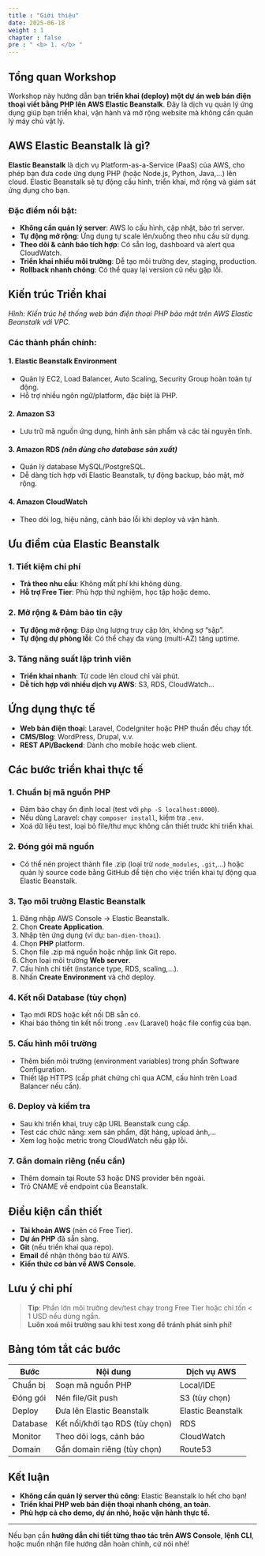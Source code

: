 ```yaml
---
title : "Giới thiệu"
date: 2025-06-18
weight : 1
chapter : false
pre : " <b> 1. </b> "
---
```


## Tổng quan Workshop

Workshop này hướng dẫn bạn **triển khai (deploy) một dự án web bán điện thoại viết bằng PHP lên AWS Elastic Beanstalk**. Đây là dịch vụ quản lý ứng dụng giúp bạn triển khai, vận hành và mở rộng website mà không cần quản lý máy chủ vật lý.

## AWS Elastic Beanstalk là gì?

**Elastic Beanstalk** là dịch vụ Platform-as-a-Service (PaaS) của AWS, cho phép bạn đưa code ứng dụng PHP (hoặc Node.js, Python, Java,...) lên cloud. Elastic Beanstalk sẽ tự động cấu hình, triển khai, mở rộng và giám sát ứng dụng cho bạn.

### Đặc điểm nổi bật:
- **Không cần quản lý server**: AWS lo cấu hình, cập nhật, bảo trì server.
- **Tự động mở rộng**: Ứng dụng tự scale lên/xuống theo nhu cầu sử dụng.
- **Theo dõi & cảnh báo tích hợp**: Có sẵn log, dashboard và alert qua CloudWatch.
- **Triển khai nhiều môi trường**: Dễ tạo môi trường dev, staging, production.
- **Rollback nhanh chóng**: Có thể quay lại version cũ nếu gặp lỗi.


## Kiến trúc Triển khai

*Hình: Kiến trúc hệ thống web bán điện thoại PHP bảo mật trên AWS Elastic Beanstalk với VPC.*

### Các thành phần chính:

#### 1. **Elastic Beanstalk Environment**
- Quản lý EC2, Load Balancer, Auto Scaling, Security Group hoàn toàn tự động.
- Hỗ trợ nhiều ngôn ngữ/platform, đặc biệt là PHP.



#### 2. **Amazon S3**
- Lưu trữ mã nguồn ứng dụng, hình ảnh sản phẩm và các tài nguyên tĩnh.

#### 3. **Amazon RDS** *(nên dùng cho database sản xuất)*
- Quản lý database MySQL/PostgreSQL.
- Dễ dàng tích hợp với Elastic Beanstalk, tự động backup, bảo mật, mở rộng.


#### 4. **Amazon CloudWatch**
- Theo dõi log, hiệu năng, cảnh báo lỗi khi deploy và vận hành.

## Ưu điểm của Elastic Beanstalk

### 1. **Tiết kiệm chi phí**
- **Trả theo nhu cầu**: Không mất phí khi không dùng.
- **Hỗ trợ Free Tier**: Phù hợp thử nghiệm, học tập hoặc demo.

### 2. **Mở rộng & Đảm bảo tin cậy**
- **Tự động mở rộng**: Đáp ứng lượng truy cập lớn, không sợ “sập”.
- **Tự động dự phòng lỗi**: Có thể chạy đa vùng (multi-AZ) tăng uptime.

### 3. **Tăng năng suất lập trình viên**
- **Triển khai nhanh**: Từ code lên cloud chỉ vài phút.
- **Dễ tích hợp với nhiều dịch vụ AWS**: S3, RDS, CloudWatch...

## Ứng dụng thực tế

- **Web bán điện thoại**: Laravel, CodeIgniter hoặc PHP thuần đều chạy tốt.
- **CMS/Blog**: WordPress, Drupal, v.v.
- **REST API/Backend**: Dành cho mobile hoặc web client.

## Các bước triển khai thực tế

### 1. Chuẩn bị mã nguồn PHP

- Đảm bảo chạy ổn định local (test với `php -S localhost:8000`).
- Nếu dùng Laravel: chạy `composer install`, kiểm tra `.env`.
- Xoá dữ liệu test, loại bỏ file/thư mục không cần thiết trước khi triển khai.



### 2. Đóng gói mã nguồn

- Có thể nén project thành file .zip (loại trừ `node_modules`, `.git`,...) hoặc quản lý source code bằng GitHub để tiện cho việc triển khai tự động qua Elastic Beanstalk.

### 3. Tạo môi trường Elastic Beanstalk

1. Đăng nhập AWS Console → Elastic Beanstalk.
2. Chọn **Create Application**.
3. Nhập tên ứng dụng (ví dụ: `ban-dien-thoai`).
4. Chọn **PHP** platform.
5. Chọn file .zip mã nguồn hoặc nhập link Git repo.
6. Chọn loại môi trường **Web server**.
7. Cấu hình chi tiết (instance type, RDS, scaling,...).
8. Nhấn **Create Environment** và chờ deploy.


### 4. Kết nối Database (tùy chọn)

- Tạo mới RDS hoặc kết nối DB sẵn có.
- Khai báo thông tin kết nối trong `.env` (Laravel) hoặc file config của bạn.

### 5. Cấu hình môi trường

- Thêm biến môi trường (environment variables) trong phần Software Configuration.
- Thiết lập HTTPS (cấp phát chứng chỉ qua ACM, cấu hình trên Load Balancer nếu cần).

### 6. Deploy và kiểm tra

- Sau khi triển khai, truy cập URL Beanstalk cung cấp.
- Test các chức năng: xem sản phẩm, đặt hàng, upload ảnh,...
- Xem log hoặc metric trong CloudWatch nếu gặp lỗi.



### 7. Gắn domain riêng (nếu cần)

- Thêm domain tại Route 53 hoặc DNS provider bên ngoài.
- Trỏ CNAME về endpoint của Beanstalk.

## Điều kiện cần thiết

- **Tài khoản AWS** (nên có Free Tier).
- **Dự án PHP** đã sẵn sàng.
- **Git** (nếu triển khai qua repo).
- **Email** để nhận thông báo từ AWS.
- **Kiến thức cơ bản về AWS Console**.

## Lưu ý chi phí

> **Tip**: Phần lớn môi trường dev/test chạy trong Free Tier hoặc chỉ tốn < 1 USD nếu dùng ngắn.  
> **Luôn xoá môi trường sau khi test xong để tránh phát sinh phí!**

## Bảng tóm tắt các bước

| Bước         | Nội dung                          | Dịch vụ AWS        |
|--------------|-----------------------------------|--------------------|
| Chuẩn bị     | Soạn mã nguồn PHP                 | Local/IDE          |
| Đóng gói     | Nén file/Git push                 | S3 (tùy chọn)      |
| Deploy       | Đưa lên Elastic Beanstalk         | Elastic Beanstalk  |
| Database     | Kết nối/khởi tạo RDS (tùy chọn)   | RDS                |
| Monitor      | Theo dõi logs, cảnh báo           | CloudWatch         |
| Domain       | Gắn domain riêng (tùy chọn)       | Route53            |

## Kết luận

- **Không cần quản lý server thủ công**: Elastic Beanstalk lo hết cho bạn!
- **Triển khai PHP web bán điện thoại nhanh chóng, an toàn**.
- **Phù hợp cả cho demo, dự án nhỏ, hoặc vận hành thực tế.**

---

Nếu bạn cần **hướng dẫn chi tiết từng thao tác trên AWS Console**, **lệnh CLI**, hoặc muốn nhận file hướng dẫn hoàn chỉnh, cứ nói nhé!
